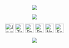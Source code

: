 <p align="center">
  <img src="https://capsule-render.vercel.app/api?type=waving&height=120&color=gradient" />
</p>
<p align="center">
    <img src="https://capsule-render.vercel.app/api?type=venom&height=120&color=gradient&text=Hello,%20World!👋&reversal=false&textBg=false&fontColor=FFFFFF&fontSize=20&animation=twinkling" />
</p>
<p align="center">
  <a href="#"><img src="https://img.shields.io/badge/JavaScript-F7DF1E?style=for-the-badge&logo=javascript&logoColor=black" alt="JavaScript" height="28" /></a>
  <a href="#"><img src="https://img.shields.io/badge/TypeScript-3178C6?style=for-the-badge&logo=typescript&logoColor=white" alt="TypeScript" height="28" /></a>
  <a href="#"><img src="https://img.shields.io/badge/React-61DAFB?style=for-the-badge&logo=react&logoColor=black" alt="React" height="28" /></a>
  <a href="#"><img src="https://img.shields.io/badge/React%20Native-61DAFB?style=for-the-badge&logo=react&logoColor=black" alt="React Native" height="28" /></a>
  <a href="#"><img src="https://img.shields.io/badge/Node.js-339933?style=for-the-badge&logo=node.js&logoColor=white" alt="Node.js" height="28" /></a>
  <a href="#"><img src="https://img.shields.io/badge/Express-000000?style=for-the-badge&logo=express&logoColor=white" alt="Express" height="28" /></a>
</p>
<p align="center">
  <img src="https://capsule-render.vercel.app/api?type=waving&height=120&color=gradient&section=footer" />
</p>
